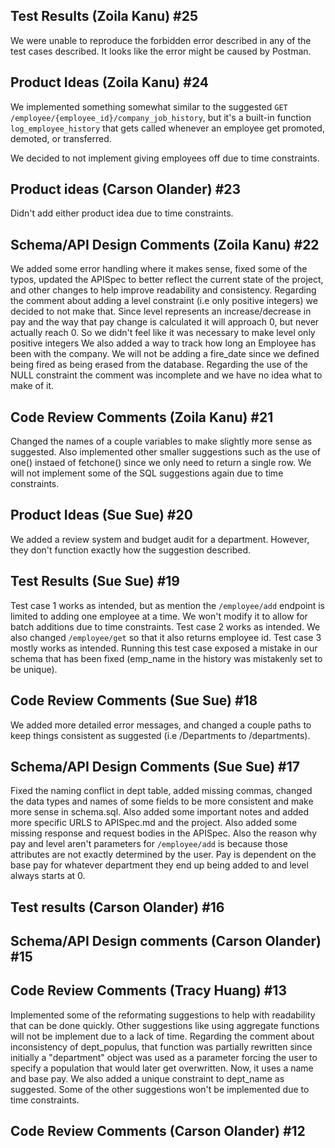 ## Test Results (Zoila Kanu) #25 

We were unable to reproduce the forbidden error described in any of the test cases described. It looks like the error might be caused by Postman.

## Product Ideas (Zoila Kanu) #24
We implemented something somewhat similar to the suggested `GET /employee/{employee_id}/company_job_history`, but it's a built-in function `log_employee_history` that gets called whenever an employee get promoted, demoted, or transferred.

We decided to not implement giving employees off due to time constraints. 


## Product ideas (Carson Olander) #23 

Didn't add either product idea due to time constraints.

## Schema/API Design Comments (Zoila Kanu) #22 

We added some error handling where it makes sense, fixed some of the typos, updated the APISpec to better reflect the current state of the project, and other changes to help improve readability and consistency. Regarding the comment about adding a level constraint (i.e only positive integers) we decided to not make that. Since level represents an increase/decrease in pay and the way that pay change is calculated it will approach 0, but never actually reach 0. So we didn't feel like it was necessary to make level only positive integers We also added a way to track how long an Employee has been with the company. We will not be adding a fire_date since we defined being fired as being erased from the database. Regarding the use of the NULL constraint the comment was incomplete and we have no idea what to make of it.

## Code Review Comments (Zoila Kanu) #21 

Changed the names of a couple variables to make slightly more sense as suggested. Also implemented other smaller suggestions such as the use of one() instaed of fetchone() since we only need to return a single row. We will not implement some of the SQL suggestions again due to time constraints.

## Product Ideas (Sue Sue) #20 

We added a review system and budget audit for a department. However, they don't function exactly how the suggestion described.

## Test Results (Sue Sue) #19 

Test case 1 works as intended, but as mention the `/employee/add` endpoint is limited to adding one employee at a time. We won't modify it to allow for batch additions due to time constraints.
Test case 2 works as intended. We also changed `/employee/get` so that it also returns employee id.
Test case 3 mostly works as intended. Running this test case exposed a mistake in our schema that has been fixed (emp_name in the history was mistakenly set to be unique).

## Code Review Comments (Sue Sue) #18 

We added more detailed error messages, and changed a couple paths to keep things consistent as suggested (i.e /Departments to /departments). 

## Schema/API Design Comments (Sue Sue) #17 

Fixed the naming conflict in dept table, added missing commas, changed the data types and names of some fields to be more consistent and make more sense in schema.sql. Also added some important notes and added more specific URLS to APISpec.md and the project. Also added some missing response and request bodies in the APISpec. Also the reason why pay and level aren't parameters for `/employee/add` is because those attributes are not exactly determined by the user. Pay is dependent on the base pay for whatever department they end up being added to and level always starts at 0.

## Test results (Carson Olander) #16 



## Schema/API Design comments (Carson Olander) #15 



## Code Review Comments (Tracy Huang) #13 

Implemented some of the reformating suggestions to help with readability that can be done quickly. Other suggestions like using aggregate functions will not be implement due to a lack of time. Regarding the comment about inconsistency of dept_populus, that function was partially rewritten since initially a "department" object was used as a parameter forcing the user to specify a population that would later get overwritten. Now, it uses a name and base pay. We also added a unique constraint to dept_name as suggested. Some of the other suggestions won't be implemented due to time constraints.

## Code Review Comments (Carson Olander) #12

